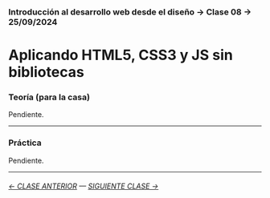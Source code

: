 ### Introducción al desarrollo web desde el diseño → Clase 08 → 25/09/2024

# Aplicando HTML5, CSS3 y JS sin bibliotecas

### Teoría (para la casa)

Pendiente.

- - - - - - -

### Práctica

Pendiente.


- - - - - - - - - - - - -

###### [← CLASE ANTERIOR](https://github.com/profesorfaco/dno096-2024/tree/main/clase-06) — [SIGUIENTE CLASE →](https://github.com/profesorfaco/dno096-2024/tree/main/clase-09)
